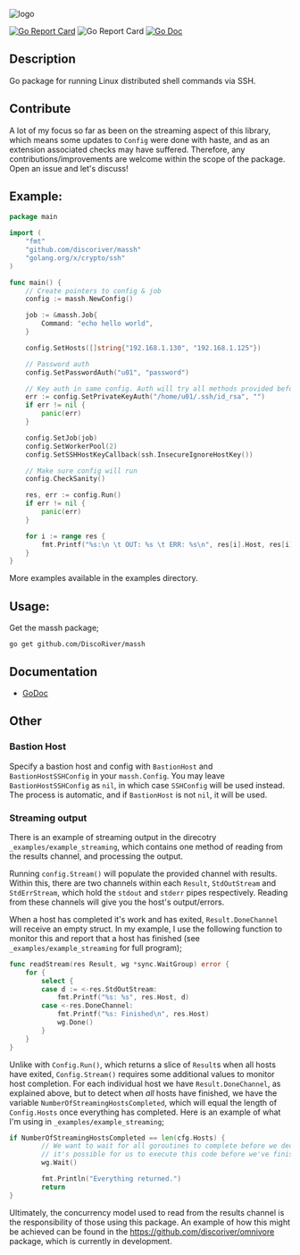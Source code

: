 ![logo](./doc/logo.jpg)

[![Go Report Card](https://goreportcard.com/badge/github.com/DiscoRiver/massh)](https://goreportcard.com/report/github.com/DiscoRiver/massh) ![Go Report Card](https://img.shields.io/github/license/DiscoRiver/massh) [![Go Doc](https://img.shields.io/badge/GoDoc-Available-informational)](https://godoc.org/github.com/DiscoRiver/massh)

## Description
Go package for running Linux distributed shell commands via SSH. 

## Contribute

A lot of my focus so far as been on the streaming aspect of this library, which means some updates to `Config` were done with haste, and as an extension associated checks may have suffered. Therefore, any contributions/improvements are welcome within the scope of the package. Open an issue and let's discuss!

## Example:

```go
package main

import (
	"fmt"
	"github.com/discoriver/massh"
	"golang.org/x/crypto/ssh"
)

func main() {
	// Create pointers to config & job
	config := massh.NewConfig()

	job := &massh.Job{
		Command: "echo hello world",
	}

	config.SetHosts([]string{"192.168.1.130", "192.168.1.125"})

	// Password auth
	config.SetPasswordAuth("u01", "password")

	// Key auth in same config. Auth will try all methods provided before failing.
	err := config.SetPrivateKeyAuth("/home/u01/.ssh/id_rsa", "")
	if err != nil {
		panic(err)
	}

	config.SetJob(job)
	config.SetWorkerPool(2)
	config.SetSSHHostKeyCallback(ssh.InsecureIgnoreHostKey())

	// Make sure config will run
	config.CheckSanity()

	res, err := config.Run()
	if err != nil {
		panic(err)
	}

	for i := range res {
		fmt.Printf("%s:\n \t OUT: %s \t ERR: %s\n", res[i].Host, res[i].Output, res[i].Error)
	}
}
```

More examples available in the examples directory.

## Usage:
Get the massh package;

```go get github.com/DiscoRiver/massh```

## Documentation

* [GoDoc](https://godoc.org/github.com/DiscoRiver/massh)

## Other

### Bastion Host

Specify a bastion host and config with `BastionHost` and `BastionHostSSHConfig` in your
`massh.Config`. You may leave `BastionHostSSHConfig` as `nil`, in which case `SSHConfig` will be used instead. The process is
automatic, and if `BastionHost` is not `nil`, it will be used. 

### Streaming output

There is an example of streaming output in the direcotry `_examples/example_streaming`, which contains one method of reading
from the results channel, and processing the output.

Running `config.Stream()` will populate the provided channel with results. Within this, there are two channels within each
`Result`, `StdOutStream` and `StdErrStream`, which hold the `stdout` and `stderr` pipes respectively. Reading from these
channels will give you the host's output/errors. 

When a host has completed it's work and has exited, `Result.DoneChannel` will receive an empty struct. In my example, I use
the following function to monitor this and report that a host has finished (see `_examples/example_streaming` for full program);

```go
func readStream(res Result, wg *sync.WaitGroup) error {
	for {
		select {
		case d := <-res.StdOutStream:
			fmt.Printf("%s: %s", res.Host, d)
		case <-res.DoneChannel:
			fmt.Printf("%s: Finished\n", res.Host)
			wg.Done()
		}
	}
}
```

Unlike with `Config.Run()`, which returns a slice of `Result`s when all hosts have exited, `Config.Stream()` requires some
additional values to monitor host completion. For each individual host we have `Result.DoneChannel`, as explained above, but
to detect when _all_ hosts have finished, we have the variable `NumberOfStreamingHostsCompleted`, which will equal the length 
of `Config.Hosts` once everything has completed. Here is an example of what I'm using in `_examples/example_streaming`;

```go
if NumberOfStreamingHostsCompleted == len(cfg.Hosts) {
		// We want to wait for all goroutines to complete before we declare that the work is finished, as
		// it's possible for us to execute this code before we've finished reading/processing all host output
		wg.Wait()

		fmt.Println("Everything returned.")
		return
}
```

Ultimately, the concurrency model used to read from the results channel is the responsibility of those using this package. An example of
how this might be achieved can be found in the https://github.com/discoriver/omnivore package, which is currently in development.

